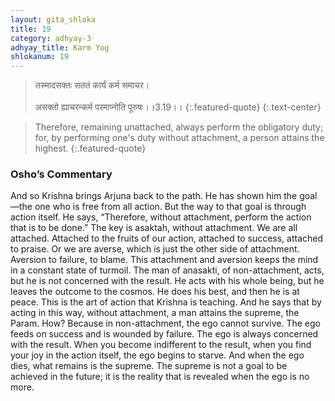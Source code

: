 ```yaml
---
layout: gita_shloka
title: 19
category: adhyay-3
adhyay_title: Karm Yog
shlokanum: 19
---
```


> तस्मादसक्तः सततं कार्यं कर्म समाचर।<br><br>असक्तो ह्याचरन्कर्म परमाप्नोति पूरुषः।।3.19।।
{:.featured-quote} 
{:.text-center}

> Therefore, remaining unattached, always perform the obligatory duty; for, by performing one's duty without attachment, a person attains the highest.
{:.featured-quote}

### Osho’s Commentary
And so Krishna brings Arjuna back to the path. He has shown him the goal—the one who is free from all action. But the way to that goal is through action itself.
He says, “Therefore, without attachment, perform the action that is to be done.” The key is asaktah, without attachment.
We are all attached. Attached to the fruits of our action, attached to success, attached to praise. Or we are averse, which is just the other side of attachment. Aversion to failure, to blame. This attachment and aversion keeps the mind in a constant state of turmoil.
The man of anasakti, of non-attachment, acts, but he is not concerned with the result. He acts with his whole being, but he leaves the outcome to the cosmos. He does his best, and then he is at peace. This is the art of action that Krishna is teaching.
And he says that by acting in this way, without attachment, a man attains the supreme, the Param.
How? Because in non-attachment, the ego cannot survive. The ego feeds on success and is wounded by failure. The ego is always concerned with the result. When you become indifferent to the result, when you find your joy in the action itself, the ego begins to starve. And when the ego dies, what remains is the supreme. The supreme is not a goal to be achieved in the future; it is the reality that is revealed when the ego is no more.
